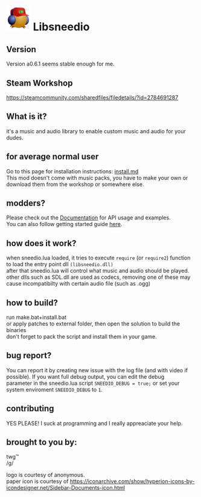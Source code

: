 # <img src="extras/logosmall.png" width="64" /> Libsneedio

## Version
Version a0.6.1 seems stable enough for me.  

## Steam Workshop
https://steamcommunity.com/sharedfiles/filedetails/?id=2784691287

## What is it? 
it's a music and audio library to enable custom music and audio for your dudes.  

## for average normal user  
Go to this page for installation instructions: [install.md](doc/install.md)  
This mod doesn't come with music packs, you have to make your own or download them from the workshop or somewhere else.

## modders? 
Please check out the [Documentation](doc/sneedio.md) for API usage and examples.  
You can also follow getting started guide [here](doc/modder-getting-started.md).

## how does it work?  
when sneedio.lua loaded, it tries to execute `require` (or `require2`) function to load the entry point dll `(libsneedio.dll)`  
after that sneedio.lua will control what music and audio should be played.  
other dlls such as SDL.dll are used as codecs, removing one of these may cause incompatibilty with certain audio file (such as .ogg)  

## how to build?
run make.bat+install.bat  
or apply patches to external folder, then open the solution to build the binaries  
don't forget to pack the script and install them in your game.  

## bug report?   
You can report it by creating new issue with the log file (and with video if possible). If you want full debug output, you can edit the debug  
parameter in the sneedio.lua script `SNEEDIO_DEBUG = true;` or set your system enviroment `SNEEDIO_DEBUG` to `1`.  

## contributing  
YES PLEASE! I suck at programming and I really appreaciate your help.  

## brought to you by: 
twg™  
/g/  

logo is courtesy of anonymous.  
paper icon is courtesy of https://iconarchive.com/show/hyperion-icons-by-icondesigner.net/Sidebar-Documents-icon.html
